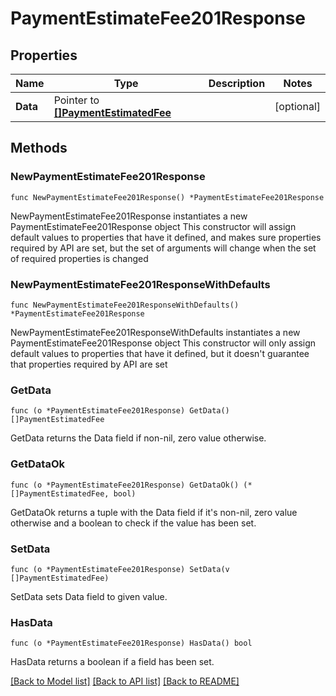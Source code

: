 # PaymentEstimateFee201Response

## Properties

Name | Type | Description | Notes
------------ | ------------- | ------------- | -------------
**Data** | Pointer to [**[]PaymentEstimatedFee**](PaymentEstimatedFee.md) |  | [optional] 

## Methods

### NewPaymentEstimateFee201Response

`func NewPaymentEstimateFee201Response() *PaymentEstimateFee201Response`

NewPaymentEstimateFee201Response instantiates a new PaymentEstimateFee201Response object
This constructor will assign default values to properties that have it defined,
and makes sure properties required by API are set, but the set of arguments
will change when the set of required properties is changed

### NewPaymentEstimateFee201ResponseWithDefaults

`func NewPaymentEstimateFee201ResponseWithDefaults() *PaymentEstimateFee201Response`

NewPaymentEstimateFee201ResponseWithDefaults instantiates a new PaymentEstimateFee201Response object
This constructor will only assign default values to properties that have it defined,
but it doesn't guarantee that properties required by API are set

### GetData

`func (o *PaymentEstimateFee201Response) GetData() []PaymentEstimatedFee`

GetData returns the Data field if non-nil, zero value otherwise.

### GetDataOk

`func (o *PaymentEstimateFee201Response) GetDataOk() (*[]PaymentEstimatedFee, bool)`

GetDataOk returns a tuple with the Data field if it's non-nil, zero value otherwise
and a boolean to check if the value has been set.

### SetData

`func (o *PaymentEstimateFee201Response) SetData(v []PaymentEstimatedFee)`

SetData sets Data field to given value.

### HasData

`func (o *PaymentEstimateFee201Response) HasData() bool`

HasData returns a boolean if a field has been set.


[[Back to Model list]](../README.md#documentation-for-models) [[Back to API list]](../README.md#documentation-for-api-endpoints) [[Back to README]](../README.md)



